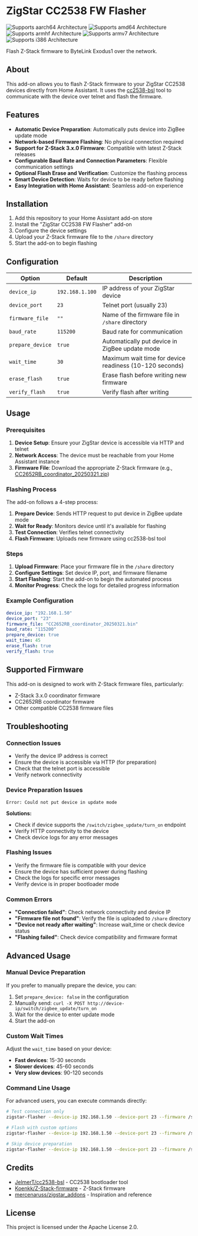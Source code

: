 # ZigStar CC2538 FW Flasher

![Supports aarch64 Architecture][aarch64-shield]
![Supports amd64 Architecture][amd64-shield]
![Supports armhf Architecture][armhf-shield]
![Supports armv7 Architecture][armv7-shield]
![Supports i386 Architecture][i386-shield]

Flash Z-Stack firmware to ByteLink Exodus1 over the network.

## About

This add-on allows you to flash Z-Stack firmware to your ZigStar CC2538 devices directly from Home Assistant. It uses the [cc2538-bsl](https://github.com/JelmerT/cc2538-bsl) tool to communicate with the device over telnet and flash the firmware.

## Features

- **Automatic Device Preparation**: Automatically puts device into ZigBee update mode
- **Network-based Firmware Flashing**: No physical connection required
- **Support for Z-Stack 3.x.0 Firmware**: Compatible with latest Z-Stack releases
- **Configurable Baud Rate and Connection Parameters**: Flexible communication settings
- **Optional Flash Erase and Verification**: Customize the flashing process
- **Smart Device Detection**: Waits for device to be ready before flashing
- **Easy Integration with Home Assistant**: Seamless add-on experience

## Installation

1. Add this repository to your Home Assistant add-on store
2. Install the "ZigStar CC2538 FW Flasher" add-on
3. Configure the device settings
4. Upload your Z-Stack firmware file to the `/share` directory
5. Start the add-on to begin flashing

## Configuration

| Option | Default | Description |
|--------|---------|-------------|
| `device_ip` | `192.168.1.100` | IP address of your ZigStar device |
| `device_port` | `23` | Telnet port (usually 23) |
| `firmware_file` | `""` | Name of the firmware file in `/share` directory |
| `baud_rate` | `115200` | Baud rate for communication |
| `prepare_device` | `true` | Automatically put device in ZigBee update mode |
| `wait_time` | `30` | Maximum wait time for device readiness (10-120 seconds) |
| `erase_flash` | `true` | Erase flash before writing new firmware |
| `verify_flash` | `true` | Verify flash after writing |

## Usage

### Prerequisites

1. **Device Setup**: Ensure your ZigStar device is accessible via HTTP and telnet
2. **Network Access**: The device must be reachable from your Home Assistant instance
3. **Firmware File**: Download the appropriate Z-Stack firmware (e.g., [CC2652RB_coordinator_20250321.zip](https://github.com/Koenkk/Z-Stack-firmware/blob/Z-Stack_3.x.0_router_20250403/coordinator/Z-Stack_3.x.0/bin/CC2652RB_coordinator_20250321.zip))

### Flashing Process

The add-on follows a 4-step process:

1. **Prepare Device**: Sends HTTP request to put device in ZigBee update mode
2. **Wait for Ready**: Monitors device until it's available for flashing
3. **Test Connection**: Verifies telnet connectivity
4. **Flash Firmware**: Uploads new firmware using cc2538-bsl tool

### Steps

1. **Upload Firmware**: Place your firmware file in the `/share` directory
2. **Configure Settings**: Set device IP, port, and firmware filename
3. **Start Flashing**: Start the add-on to begin the automated process
4. **Monitor Progress**: Check the logs for detailed progress information

### Example Configuration

```yaml
device_ip: "192.168.1.50"
device_port: "23"
firmware_file: "CC2652RB_coordinator_20250321.bin"
baud_rate: "115200"
prepare_device: true
wait_time: 45
erase_flash: true
verify_flash: true
```

## Supported Firmware

This add-on is designed to work with Z-Stack firmware files, particularly:
- Z-Stack 3.x.0 coordinator firmware
- CC2652RB coordinator firmware
- Other compatible CC2538 firmware files

## Troubleshooting

### Connection Issues
- Verify the device IP address is correct
- Ensure the device is accessible via HTTP (for preparation)
- Check that the telnet port is accessible
- Verify network connectivity

### Device Preparation Issues
```
Error: Could not put device in update mode
```
**Solutions:**
- Check if device supports the `/switch/zigbee_update/turn_on` endpoint
- Verify HTTP connectivity to the device
- Check device logs for any error messages

### Flashing Issues
- Verify the firmware file is compatible with your device
- Ensure the device has sufficient power during flashing
- Check the logs for specific error messages
- Verify device is in proper bootloader mode

### Common Errors
- **"Connection failed"**: Check network connectivity and device IP
- **"Firmware file not found"**: Verify the file is uploaded to `/share` directory
- **"Device not ready after waiting"**: Increase wait_time or check device status
- **"Flashing failed"**: Check device compatibility and firmware format

## Advanced Usage

### Manual Device Preparation
If you prefer to manually prepare the device, you can:

1. Set `prepare_device: false` in the configuration
2. Manually send: `curl -X POST http://device-ip/switch/zigbee_update/turn_on`
3. Wait for the device to enter update mode
4. Start the add-on

### Custom Wait Times
Adjust the `wait_time` based on your device:
- **Fast devices**: 15-30 seconds
- **Slower devices**: 45-60 seconds
- **Very slow devices**: 90-120 seconds

### Command Line Usage
For advanced users, you can execute commands directly:

```bash
# Test connection only
zigstar-flasher --device-ip 192.168.1.50 --device-port 23 --firmware /share/firmware.bin --test-only

# Flash with custom options
zigstar-flasher --device-ip 192.168.1.50 --device-port 23 --firmware /share/firmware.bin --baud-rate 115200 --erase --verify --wait-time 45

# Skip device preparation
zigstar-flasher --device-ip 192.168.1.50 --device-port 23 --firmware /share/firmware.bin --skip-prepare
```

## Credits

- [JelmerT/cc2538-bsl](https://github.com/JelmerT/cc2538-bsl) - CC2538 bootloader tool
- [Koenkk/Z-Stack-firmware](https://github.com/Koenkk/Z-Stack-firmware) - Z-Stack firmware
- [mercenaruss/zigstar_addons](https://github.com/mercenaruss/zigstar_addons) - Inspiration and reference

## License

This project is licensed under the Apache License 2.0.

[aarch64-shield]: https://img.shields.io/badge/aarch64-yes-green.svg
[amd64-shield]: https://img.shields.io/badge/amd64-yes-green.svg
[armhf-shield]: https://img.shields.io/badge/armhf-yes-green.svg
[armv7-shield]: https://img.shields.io/badge/armv7-yes-green.svg
[i386-shield]: https://img.shields.io/badge/i386-yes-green.svg
